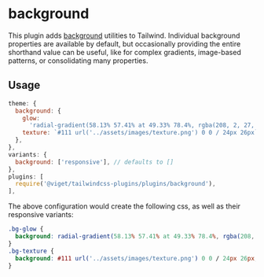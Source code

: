 # background

This plugin adds [background](https://developer.mozilla.org/en-US/docs/Web/CSS/background) utilities to Tailwind. Individual background properties are available by default, but occasionally providing the entire shorthand value can be useful, like for complex gradients, image-based patterns, or consolidating many properties.

## Usage

```js
theme: {
  background: {
    glow:
      'radial-gradient(58.13% 57.41% at 49.33% 78.4%, rgba(208, 2, 27, 0.6) 0%)',
    texture: `#111 url('../assets/images/texture.png') 0 0 / 24px 26px`,
  },
},
variants: {
  background: ['responsive'], // defaults to []
},
plugins: [
  require('@viget/tailwindcss-plugins/plugins/background'),
],
```

The above configuration would create the following css, as well as their responsive variants:

```css
.bg-glow {
  background: radial-gradient(58.13% 57.41% at 49.33% 78.4%, rgba(208, 2, 27, 0.6) 0%);
}
.bg-texture {
  background: #111 url('../assets/images/texture.png') 0 0 / 24px 26px;
}
```
